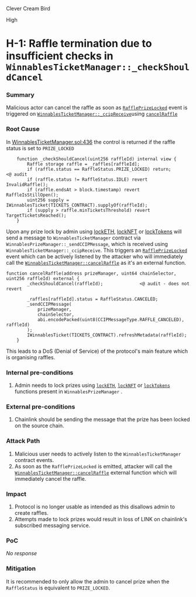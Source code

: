 Clever Cream Bird

High

# H-1: Raffle termination due to insufficient checks in `WinnablesTicketManager::_checkShouldCancel`

### Summary

Malicious actor can cancel the raffle as soon as [`RafflePrizeLocked`](https://github.com/sherlock-audit/2024-08-winnables-raffles/blob/81b28633d0f450e33a8b32976e17122418f5d47e/public-contracts/contracts/WinnablesTicketManager.sol#L383) event is triggered on [`WinnablesTicketManager::_ccipReceive`](https://github.com/sherlock-audit/2024-08-winnables-raffles/blob/81b28633d0f450e33a8b32976e17122418f5d47e/public-contracts/contracts/WinnablesTicketManager.sol#L365)using [`cancelRaffle`](https://github.com/sherlock-audit/2024-08-winnables-raffles/blob/81b28633d0f450e33a8b32976e17122418f5d47e/public-contracts/contracts/WinnablesTicketManager.sol#L278C14-L278C26)

### Root Cause

In [WinnablesTicketManager.sol:436](https://github.com/sherlock-audit/2024-08-winnables-raffles/blob/81b28633d0f450e33a8b32976e17122418f5d47e/public-contracts/contracts/WinnablesTicketManager.sol#L436) the control is returned if the raffle status is set to `PRIZE_LOCKED`


```solidity
    function _checkShouldCancel(uint256 raffleId) internal view {
        Raffle storage raffle = _raffles[raffleId];
        if (raffle.status == RaffleStatus.PRIZE_LOCKED) return;        <@ audit
        if (raffle.status != RaffleStatus.IDLE) revert InvalidRaffle();
        if (raffle.endsAt > block.timestamp) revert RaffleIsStillOpen();
        uint256 supply = IWinnablesTicket(TICKETS_CONTRACT).supplyOf(raffleId);
        if (supply > raffle.minTicketsThreshold) revert TargetTicketsReached();
    }

```


Upon any prize lock by admin using [lockETH](https://github.com/sherlock-audit/2024-08-winnables-raffles/blob/81b28633d0f450e33a8b32976e17122418f5d47e/public-contracts/contracts/WinnablesPrizeManager.sol#L172), [lockNFT](https://github.com/sherlock-audit/2024-08-winnables-raffles/blob/81b28633d0f450e33a8b32976e17122418f5d47e/public-contracts/contracts/WinnablesPrizeManager.sol#L148) or [lockTokens](https://github.com/sherlock-audit/2024-08-winnables-raffles/blob/81b28633d0f450e33a8b32976e17122418f5d47e/public-contracts/contracts/WinnablesPrizeManager.sol#L196)  will send a message to `WinnablesTicketManager` contract via `WinnablesPrizeManager::_sendCCIPMessage`, which is received using `WinnablesTicketManager::_ccipReceive`.
This triggers an [`RafflePrizeLocked`](https://github.com/sherlock-audit/2024-08-winnables-raffles/blob/81b28633d0f450e33a8b32976e17122418f5d47e/public-contracts/contracts/WinnablesTicketManager.sol#L383) event which can be actively listened by the attacker who will immediately call the [`WinnablesTicketManager::cancelRaffle`](https://github.com/sherlock-audit/2024-08-winnables-raffles/blob/81b28633d0f450e33a8b32976e17122418f5d47e/public-contracts/contracts/WinnablesTicketManager.sol#L278) as it's an external function.


```solidity
function cancelRaffle(address prizeManager, uint64 chainSelector, uint256 raffleId) external {
        _checkShouldCancel(raffleId);              <@ audit - does not revert

        _raffles[raffleId].status = RaffleStatus.CANCELED;
        _sendCCIPMessage(
            prizeManager,
            chainSelector,
            abi.encodePacked(uint8(CCIPMessageType.RAFFLE_CANCELED), raffleId)
        );
        IWinnablesTicket(TICKETS_CONTRACT).refreshMetadata(raffleId);
    }
```

This leads to a DoS (Denial of Service) of the protocol's main feature which is organising raffles.

### Internal pre-conditions

1. Admin needs to lock prizes using [`lockETH`](https://github.com/sherlock-audit/2024-08-winnables-raffles/blob/81b28633d0f450e33a8b32976e17122418f5d47e/public-contracts/contracts/WinnablesPrizeManager.sol#L172), [`lockNFT`](https://github.com/sherlock-audit/2024-08-winnables-raffles/blob/81b28633d0f450e33a8b32976e17122418f5d47e/public-contracts/contracts/WinnablesPrizeManager.sol#L148) or [`lockTokens`](https://github.com/sherlock-audit/2024-08-winnables-raffles/blob/81b28633d0f450e33a8b32976e17122418f5d47e/public-contracts/contracts/WinnablesPrizeManager.sol#L196) functions present in `WinnablesPrizeManager` .

### External pre-conditions

1. Chainlink should be sending the message that the prize has been locked on the source chain.

### Attack Path

1. Malicious user needs to actively listen to the `WinnablesTicketManager` contract events.
2. As soon as the `RafflePrizeLocked` is emitted, attacker will call the [`WinnablesTicketManager::cancelRaffle`](https://github.com/sherlock-audit/2024-08-winnables-raffles/blob/81b28633d0f450e33a8b32976e17122418f5d47e/public-contracts/contracts/WinnablesTicketManager.sol#L278) external function which will immediately cancel the raffle.

### Impact

1. Protocol is no longer usable as intended as this disallows admin to create raffles.
2. Attempts made to lock prizes would result in loss of LINK on chainlink's subscribed messaging service.

### PoC

_No response_

### Mitigation

It is recommended to only allow the admin to cancel prize when the `RaffleStatus` is equivalent to `PRIZE_LOCKED`. 